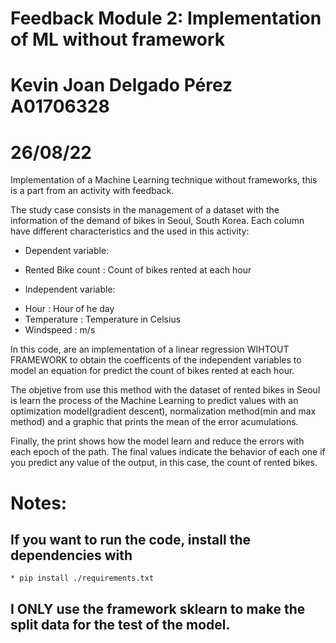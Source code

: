 # Feedback Module 2: Implementation of ML without framework
# Kevin Joan Delgado Pérez A01706328
# 26/08/22

Implementation of a Machine Learning technique without frameworks, this is a part from an activity with feedback.

The study case consists in the management of a dataset with the information of the demand of bikes in Seoul, South Korea. Each column have different characteristics and the used in this activity:
  
 *  Dependent variable:
 
  - Rented Bike count : Count of bikes rented at each hour
  
 *  Independent variable:
 
  - Hour : Hour of he day
  - Temperature : Temperature in Celsius
  - Windspeed : m/s

In this code, are an implementation of a linear regression WIHTOUT FRAMEWORK to obtain the coefficents of the independent variables to model an equation for predict the count of bikes rented at each hour.

The objetive from use this method with the dataset of rented bikes in Seoul is learn the process of the Machine Learning to predict values with an optimization model(gradient descent), normalization method(min and max method) and a graphic that prints the mean of the error acumulations.

Finally, the print shows how the model learn and reduce the errors with each epoch of the path. The final values indicate the behavior of each one if you predict any value of the output, in this case, the count of rented bikes.

# Notes:


  ## If you want to run the code, install the dependencies with
  
  
    * pip install ./requirements.txt
  
  
  ## I ONLY use the framework sklearn to make the split data for the test of the model.
  
  
